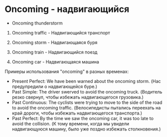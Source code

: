 # Oncoming - надвигающийся


- Oncoming thunderstorm


1. Oncoming traffic - Надвигающийся транспорт

2. Oncoming storm - Надвигающаяся буря

3. Oncoming train - Надвигающийся поезд

4. Oncoming car - Надвигающаяся машина

Примеры использования "oncoming" в разных временах:

- Present Perfect: We have been warned about the oncoming storm. (Нас предупредили о надвигающейся буре.)
- Past Simple: The driver swerved to avoid the oncoming truck. (Водитель резко свернул, чтобы избежать надвигающегося грузовика.)
- Past Continuous: The cyclists were trying to move to the side of the road to avoid the oncoming traffic. (Велосипедисты пытались переехать на край дороги, чтобы избежать надвигающегося транспорта.)
- Past Perfect: By the time we saw the oncoming car, it was too late to avoid the collision. (К тому времени, когда мы увидели надвигающуюся машину, было уже поздно избежать столкновения.)